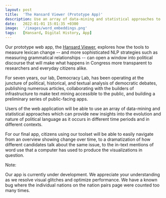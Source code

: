 ```yaml
---
layout: post
title:  'The Hansard Viewer (Prototype App)'
description: Use an array of data-mining and statistical approaches to gain new insights into the evolution and nature of political language as it occurs in different time periods and in different contexts.  
date:   2022-01-01 15:01:35 +0300
image:  '/images/word_embeddings.png'
tags:   [Hansard, Digital History, App]
---
```

Our prototype web app, the [Hansard Viewer](https://shinyviz.smu.edu/shiny/public/hansard-shiny/), explores how the tools to measure lexican change -- and more sophisticated NLP strategies such as measuring grammatical relationships -- can open a window into political discourse that will make what happens in Congress more transparent to researchers and everyday citizens alike. 

For seven years, our lab, Democracy Lab, has been operating at the juncture of political, historical, and textual analysis of democratic debates, publishing numerous articles, collaborating with the builders of infrastructure to make text mining accessible to the public, and building a preliminary series of public-facing apps. 

Users of the web application will be able to use an array of data-mining and statistical approaches which can provide new insights into the evolution and nature of political language as it occurs in different time periods and in different contexts. 

For our final app, citizens using our toolset will be able to easily navigate from an overview showing change over time, to a dramatization of how different candidates talk about the same issue, to the in-text mentions of word use that a computer has used to produce the visualizations in question.  

Note: 

Our app is currently under development. We appreciate your understanding as we resolve visual glitches and optimize performance. We have a known bug where the individual nations on the nation pairs page were counted too many times. 
